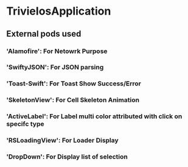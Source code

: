 # TrivieIosApplication
## External pods used
  ### 'Alamofire':  For Netowrk Purpose 
  ### 'SwiftyJSON':  For JSON parsing
  ### 'Toast-Swift':  For Toast Show Success/Error
  ### 'SkeletonView':  For Cell Skeleton Animation
  ### 'ActiveLabel':  For Label multi color attributed with click on specifc type
  ### 'RSLoadingView':  For Loader Display
  ### 'DropDown':  For Display list of selection
